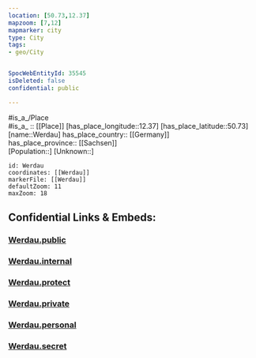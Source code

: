 ```yaml
---
location: [50.73,12.37] 
mapzoom: [7,12] 
mapmarker: city 
type: City
tags:
- geo/City


SpocWebEntityId: 35545
isDeleted: false
confidential: public

---
```

#is_a_/Place  
#is_a_ :: [[Place]] 
[has_place_longitude::12.37] 
[has_place_latitude::50.73] 
[name::Werdau] 
has_place_country:: [[Germany]]  
has_place_province:: [[Sachsen]]  
[Population::] 
[Unknown::] 


```leaflet
id: Werdau
coordinates: [[Werdau]] 
markerFile: [[Werdau]] 
defaultZoom: 11 
maxZoom: 18
```


## Confidential Links & Embeds: 

### [Werdau.public](/_public/\Earth\Continent\Europe\Europe~Central\Germany\Germany~East\Sachsen\counties~Sachsen\Zwickau\cities~ZwickauWerdau.public.md) 

### [Werdau.internal](/_internal/\Earth\Continent\Europe\Europe~Central\Germany\Germany~East\Sachsen\counties~Sachsen\Zwickau\cities~ZwickauWerdau.internal.md) 

### [Werdau.protect](/_protect/\Earth\Continent\Europe\Europe~Central\Germany\Germany~East\Sachsen\counties~Sachsen\Zwickau\cities~ZwickauWerdau.protect.md) 

### [Werdau.private](/_private/\Earth\Continent\Europe\Europe~Central\Germany\Germany~East\Sachsen\counties~Sachsen\Zwickau\cities~ZwickauWerdau.private.md) 

### [Werdau.personal](/_personal/\Earth\Continent\Europe\Europe~Central\Germany\Germany~East\Sachsen\counties~Sachsen\Zwickau\cities~ZwickauWerdau.personal.md) 

### [Werdau.secret](/_secret/\Earth\Continent\Europe\Europe~Central\Germany\Germany~East\Sachsen\counties~Sachsen\Zwickau\cities~ZwickauWerdau.secret.md)

